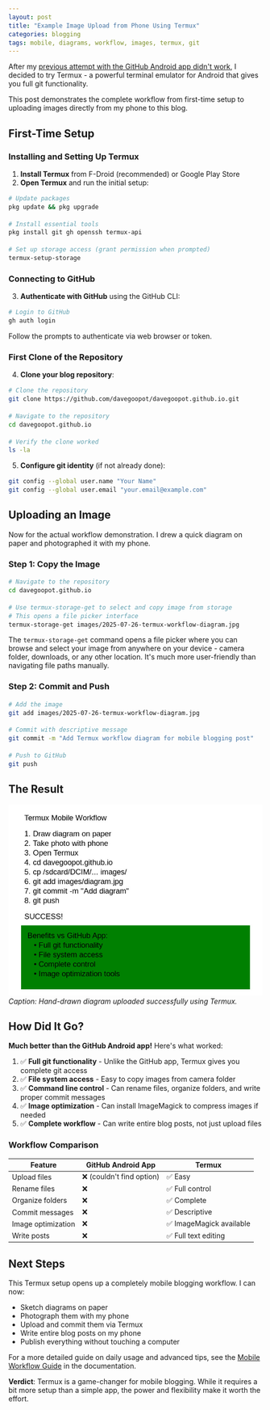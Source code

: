 ```yaml
---
layout: post
title: "Example Image Upload from Phone Using Termux"
categories: blogging
tags: mobile, diagrams, workflow, images, termux, git
---
```


After my [previous attempt with the GitHub Android app didn't work](../2025/07/26/example-image-upload-from-phone.html), I decided to try Termux - a powerful terminal emulator for Android that gives you full git functionality.

This post demonstrates the complete workflow from first-time setup to uploading images directly from my phone to this blog.

## First-Time Setup

### Installing and Setting Up Termux

1. **Install Termux** from F-Droid (recommended) or Google Play Store
2. **Open Termux** and run the initial setup:

```bash
# Update packages
pkg update && pkg upgrade

# Install essential tools
pkg install git gh openssh termux-api

# Set up storage access (grant permission when prompted)
termux-setup-storage
```

### Connecting to GitHub

3. **Authenticate with GitHub** using the GitHub CLI:

```bash
# Login to GitHub
gh auth login
```

Follow the prompts to authenticate via web browser or token.

### First Clone of the Repository

4. **Clone your blog repository**:

```bash
# Clone the repository
git clone https://github.com/davegoopot/davegoopot.github.io.git

# Navigate to the repository
cd davegoopot.github.io

# Verify the clone worked
ls -la
```

5. **Configure git identity** (if not already done):

```bash
git config --global user.name "Your Name"
git config --global user.email "your.email@example.com"
```

## Uploading an Image

Now for the actual workflow demonstration. I drew a quick diagram on paper and photographed it with my phone.

### Step 1: Copy the Image

```bash
# Navigate to the repository
cd davegoopot.github.io

# Use termux-storage-get to select and copy image from storage
# This opens a file picker interface
termux-storage-get images/2025-07-26-termux-workflow-diagram.jpg
```

The `termux-storage-get` command opens a file picker where you can browse and select your image from anywhere on your device - camera folder, downloads, or any other location. It's much more user-friendly than navigating file paths manually.

### Step 2: Commit and Push

```bash
# Add the image
git add images/2025-07-26-termux-workflow-diagram.jpg

# Commit with descriptive message
git commit -m "Add Termux workflow diagram for mobile blogging post"

# Push to GitHub
git push
```

## The Result

![Termux workflow diagram showing successful mobile git workflow](../images/2025-07-26-termux-workflow-diagram.jpg)
*Caption: Hand-drawn diagram uploaded successfully using Termux.*

## How Did It Go?

**Much better than the GitHub Android app!** Here's what worked:

1. ✅ **Full git functionality** - Unlike the GitHub app, Termux gives you complete git access
2. ✅ **File system access** - Easy to copy images from camera folder
3. ✅ **Command line control** - Can rename files, organize folders, and write proper commit messages
4. ✅ **Image optimization** - Can install ImageMagick to compress images if needed
5. ✅ **Complete workflow** - Can write entire blog posts, not just upload files

### Workflow Comparison

| Feature | GitHub Android App | Termux |
|---------|-------------------|---------|
| Upload files | ❌ (couldn't find option) | ✅ Easy |
| Rename files | ❌ | ✅ Full control |
| Organize folders | ❌ | ✅ Complete |
| Commit messages | ❌ | ✅ Descriptive |
| Image optimization | ❌ | ✅ ImageMagick available |
| Write posts | ❌ | ✅ Full text editing |

## Next Steps

This Termux setup opens up a completely mobile blogging workflow. I can now:

- Sketch diagrams on paper
- Photograph them with my phone
- Upload and commit them via Termux
- Write entire blog posts on my phone
- Publish everything without touching a computer

For a more detailed guide on daily usage and advanced tips, see the [Mobile Workflow Guide](../../docs/mobile-workflow-guide.html) in the documentation.

**Verdict**: Termux is a game-changer for mobile blogging. While it requires a bit more setup than a simple app, the power and flexibility make it worth the effort.